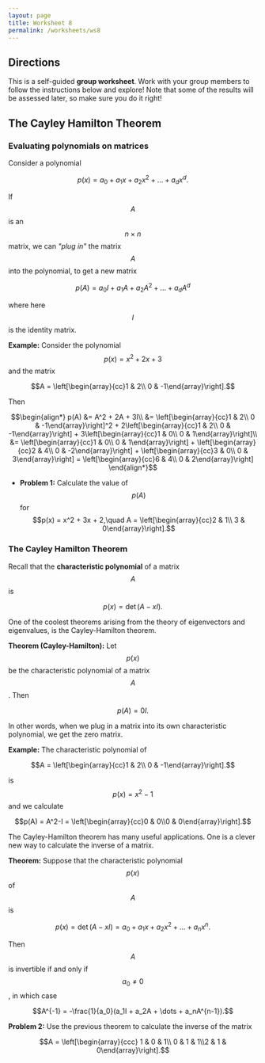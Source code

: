 ```yaml
---
layout: page
title: Worksheet 8
permalink: /worksheets/ws8
---
```


## Directions

This is a self-guided **group worksheet**.  Work with your group members to follow the instructions below and explore!  Note that some of the results will be assessed later, so make sure you do it right!

## The Cayley Hamilton Theorem

### Evaluating polynomials on matrices

Consider a polynomial

$$p(x) = a_0 + a_1x + a_2x^2 + \dots + a_dx^d.$$

If $$A$$ is an $$n\times n$$ matrix, we can *"plug in"* the matrix $$A$$ into the polynomial, to get a new matrix

$$p(A) = a_0I + a_1A + a_2A^2 + \dots + a_dA^d$$

where here $$I$$ is the identity matrix.

**Example:**
Consider the polynomial $$p(x) = x^2 + 2x + 3$$ and the matrix

$$A = \left[\begin{array}{cc}1 & 2\\ 0 & -1\end{array}\right].$$

Then

$$\begin{align*}
p(A) &= A^2 + 2A + 3I\\
     &= \left[\begin{array}{cc}1 & 2\\ 0 & -1\end{array}\right]^2 + 2\left[\begin{array}{cc}1 & 2\\ 0 & -1\end{array}\right] + 3\left[\begin{array}{cc}1 & 0\\ 0 & 1\end{array}\right]\\
     &= \left[\begin{array}{cc}1 & 0\\ 0 & 1\end{array}\right] + \left[\begin{array}{cc}2 & 4\\ 0 & -2\end{array}\right] + \left[\begin{array}{cc}3 & 0\\ 0 & 3\end{array}\right] = \left[\begin{array}{cc}6 & 4\\ 0 & 2\end{array}\right]
\end{align*}$$


* **Problem 1:** Calculate the value of $$p(A)$$ for
$$p(x) = x^2 + 3x + 2,\quad A = \left[\begin{array}{cc}2 & 1\\ 3 & 0\end{array}\right].$$

### The Cayley Hamilton Theorem

Recall that the **characteristic polynomial** of a matrix $$A$$ is

$$p(x) = \det(A-xI).$$

One of the coolest theorems arising from the theory of eigenvectors and eigenvalues, is the Cayley-Hamilton theorem.

**Theorem (Cayley-Hamilton):**  Let $$p(x)$$ be the characteristic polynomial of a matrix $$A$$.  Then

$$p(A) = 0I.$$

In other words, when we plug in a matrix into its own characteristic polynomial, we get the zero matrix.

**Example:** The characteristic polynomial of 

$$A = \left[\begin{array}{cc}1 & 2\\ 0 & -1\end{array}\right].$$

is $$p(x) = x^2-1$$ and we calculate

$$p(A) = A^2-I = \left[\begin{array}{cc}0 & 0\\0 & 0\end{array}\right].$$

The Cayley-Hamilton theorem has many useful applications.  One is a clever new way to calculate the inverse of a matrix.

**Theorem:** Suppose that the characteristic polynomial $$p(x)$$ of $$A$$ is

$$p(x) = \det(A-xI) = a_0 + a_1x + a_2x^2 + \dots + a_nx^n.$$

Then $$A$$ is invertible if and only if $$a_0\neq 0$$, in which case

$$A^{-1} = -\frac{1}{a_0}(a_1I + a_2A + \dots + a_nA^{n-1}).$$

**Problem 2:**  Use the previous theorem to calculate the inverse of the matrix

$$A = \left[\begin{array}{ccc} 1 & 0 & 1\\ 0 & 1 & 1\\2 & 1 & 0\end{array}\right].$$




